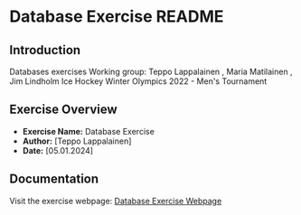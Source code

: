# Database Exercise README

## Introduction

Databases exercises
Working group: Teppo Lappalainen , Maria Matilainen , Jim Lindholm
Ice Hockey Winter Olympics 2022 - Men's Tournament

## Exercise Overview

- **Exercise Name:** Database Exercise
- **Author:** [Teppo Lappalainen]
- **Date:** [05.01.2024]

## Documentation

 Visit the exercise webpage: [Database Exercise Webpage](https://student.labranet.jamk.fi/~AB7340/Tietokannat/Harjoituspalautukset/harjotustyo/Harjoitustyo.html)
